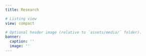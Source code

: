 ```yaml
---
title: Research

# Listing view
view: compact

# Optional header image (relative to `assets/media/` folder).
banner:
  caption: ''
  image: ''
---
```

